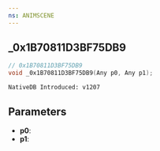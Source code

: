 ```yaml
---
ns: ANIMSCENE
---
```

## _0x1B70811D3BF75DB9

```c
// 0x1B70811D3BF75DB9
void _0x1B70811D3BF75DB9(Any p0, Any p1);
```

```
NativeDB Introduced: v1207
```

## Parameters
* **p0**:
* **p1**:
